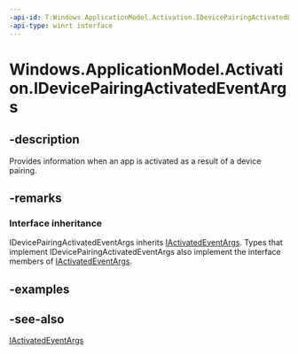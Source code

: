 ```yaml
---
-api-id: T:Windows.ApplicationModel.Activation.IDevicePairingActivatedEventArgs
-api-type: winrt interface
---
```


<!-- Interface syntax.
public interface IDevicePairingActivatedEventArgs : Windows.ApplicationModel.Activation.IActivatedEventArgs
-->

# Windows.ApplicationModel.Activation.IDevicePairingActivatedEventArgs

## -description
Provides information when an app is activated as a result of a device pairing.

## -remarks
### Interface inheritance

IDevicePairingActivatedEventArgs inherits [IActivatedEventArgs](iactivatedeventargs.md). Types that implement IDevicePairingActivatedEventArgs also implement the interface members of [IActivatedEventArgs](iactivatedeventargs.md).

## -examples

## -see-also
[IActivatedEventArgs](iactivatedeventargs.md)
